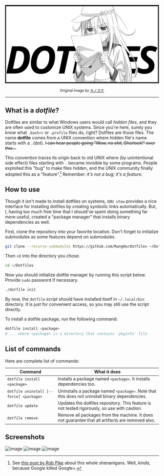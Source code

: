 <img align="center" src="verniy-dotfiles.png" />
<p align="center">
  <small>Original image by <a href="https://www.pixiv.net/member_illust.php?id=3180989">キノスケ</a></small>
</p>

--------------------------------------------------------------------------------

## What is a _dotfile_?

Dotfiles are similar to what Windows users would call *hidden files*, and they
are often used to customize UNIX systems.
Since you're here, surely you know what `.bashrc` or `.profile` files do, right?
Dotfiles are those files.
The name **dotfile** comes from a UNIX convention where hidden file's name
starts with a `.`(dot).
~~I can hear people going "Wow, no shit, Sherlock!" over this...~~

This convention traces its origin back to old UNIX where (by unintentional side
effect) files starting with `.` became invisible by some programs.
People exploited this "bug" to make files hidden, and the UNIX community finally
adopted this as a "feature".[^1]
Remember: *it's not a bug; it's a feature*.

[^1]: See [this post by Rob Pike](https://web.archive.org/web/20190211031031/https://plus.google.com/+RobPikeTheHuman/posts/R58WgWwN9jp)
  about this whole shenanigans.
  Well, *kinda*, because Google killed Google+.

## How to use

Though it isn't made to install dotfiles on systems, `GNU stow` provides a nice
interface for installing dotfiles by creating symbolic links automatically.
But, I, having too much free time that I should've spent doing something far
more useful, created a "package manager" that installs binary dependencies as
well.

First, clone the repository into your favorite location.
Don't forget to initialize submodules as some features depend on submodules.

```sh
git clone --recurse-submodules https://github.com/RangHo/dotfiles ~/Dotfiles
```

Then `cd` into the directory you chose.

```sh
cd ~/Dotfiles
```

Now you should initialize dotfile manager by running this script below.
Provide `sudo` password if necessary.

```sh
./dotfile init
```

By now, the `dotfile` script should have installed itself in `~/.local/bin`
directory.
It is just for convenient access, so you may still use the script directly.

To install a dotfile package, run the following command:

```sh
dotfile install <package>
# ... where <package> is a directory that contains `pkginfo` file
```

## List of commands

Here are complete list of commands:

| Command | What it does |
|-----|-----|
| `dotfile install <package>` | Installs a package named `<package>`. It installs dependencies too. |
| `dotfile uninstall [--force] <package>` | Uninstalls a package named `<package>`. Note that this does not uninstall binary dependencies. |
| `dotfile update` | Updates the dotfiles repository. This feature is not tested rigorously, so use with caution. |
| `dotfile remove` | Remove all packages from the machine. It does not guarantee that all artifacts are removed also. |

## Screenshots

![image](https://user-images.githubusercontent.com/10833976/113498541-ce85ef00-9548-11eb-847d-b40af369fbe8.png)
![image](https://user-images.githubusercontent.com/10833976/113498569-160c7b00-9549-11eb-9944-34e362aa4c4b.png)
![image](https://user-images.githubusercontent.com/10833976/113498617-756a8b00-9549-11eb-8907-8b814e313ec3.png)
